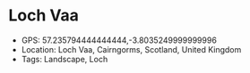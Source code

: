 # Loch Vaa

- GPS: 57.235794444444444,-3.8035249999999996
- Location: Loch Vaa, Cairngorms, Scotland, United Kingdom
- Tags: Landscape, Loch
